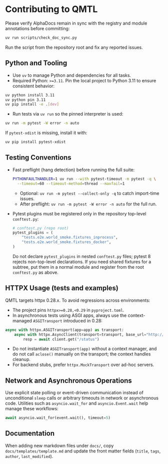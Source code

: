 # Contributing to QMTL

Please verify AlphaDocs remain in sync with the registry and module annotations before committing:

```bash
uv run scripts/check_doc_sync.py
```

Run the script from the repository root and fix any reported issues.

## Python and Tooling

- Use `uv` to manage Python and dependencies for all tasks.
- Required Python: `>=3.11`. Pin the local project to Python 3.11 to ensure consistent behavior:

```bash
uv python install 3.11
uv python pin 3.11
uv pip install -e .[dev]
```

- Run tests via `uv run` so the pinned interpreter is used:

```bash
uv run -m pytest -W error -n auto
```

If `pytest-xdist` is missing, install it with:

```bash
uv pip install pytest-xdist
```

## Testing Conventions

- Fast preflight (hang detection) before running the full suite:

  ```bash
  PYTHONFAULTHANDLER=1 uv run --with pytest-timeout -m pytest -q \
    --timeout=60 --timeout-method=thread --maxfail=1
  ```

  - Optional: `uv run -m pytest --collect-only -q` to catch import-time issues.
  - After preflight: `uv run -m pytest -W error -n auto` for the full run.

- Pytest plugins must be registered only in the repository top-level `conftest.py`:

  ```python
  # conftest.py (repo root)
  pytest_plugins = (
      "tests.e2e.world_smoke.fixtures_inprocess",
      "tests.e2e.world_smoke.fixtures_docker",
  )
  ```

  Do not declare `pytest_plugins` in nested `conftest.py` files; pytest 8 rejects non-top-level declarations. If you need shared fixtures for a subtree, put them in a normal module and register from the root `conftest.py` as above.

## HTTPX Usage (tests and examples)

QMTL targets httpx 0.28.x. To avoid regressions across environments:

- The project pins `httpx>=0.28,<0.29` in `pyproject.toml`.
- In asynchronous tests using ASGI apps, always use the context-managed `ASGITransport` introduced in 0.28:

```python
async with httpx.ASGITransport(app=app) as transport:
    async with httpx.AsyncClient(transport=transport, base_url="http://test") as client:
        resp = await client.get("/status")
```

- Do not instantiate `ASGITransport(app)` without a context manager, and do not call `aclose()` manually on the transport; the context handles cleanup.
- For backend stubs, prefer `httpx.MockTransport` over ad-hoc servers.

## Network and Asynchronous Operations

Use explicit state polling or event-driven communication instead of unconditional `sleep` calls or arbitrary timeouts in network or asynchronous code. Utilities such as `asyncio.wait_for` and `asyncio.Event.wait` help manage these workflows:

```python
await asyncio.wait_for(event.wait(), timeout=5)
```

## Documentation

When adding new markdown files under `docs/`, copy `docs/templates/template.md` and update the front matter fields (`title`, `tags`, `author`, `last_modified`).
